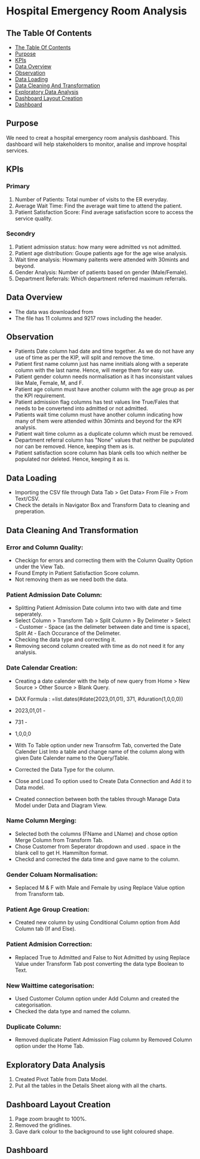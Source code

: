 # Hospital Emergency Room Analysis

## The Table Of Contents

- [The Table Of Contents](#the-table-of-contents)
- [Purpose](#purpose)
- [KPIs](#kpis)
- [Data Overview](#data-overview)
- [Observation](#observation)
- [Data Loading](#data-loading)
- [Data Cleaning And Transformation](#data-cleaning-and-transformation)
- [Exploratory Data Analysis](#exploratory-data-analysis)
- [Dashboard Layout Creation](#dashboard-layout-creation)
- [Dashboard](#dashboard)
  
## Purpose

We need to creat a hospital emergency room analysis dashboard. This dashboard will help stakeholders to monitor, analise and improve hospital services. 

## KPIs

### Primary
1. Number of Patients: Total number of visits to the ER everyday.
2. Average Wait Time: Find the average wait time to attend the patient.
3. Patient Satisfaction Score: Find average satisfaction score to access the service quality.

### Secondry
1. Patient admission status: how many were admitted vs not admitted.
2. Patient age distribution: Goupe patients age for the age wise analysis.
3. Wait time analysis: Howmany paitents were attended with 30mints and beyond.
4. Gender Analysis: Number of patients based on gender (Male/Female).
5. Department Referrals: Which department referred maximum referrals.

## Data Overview

* The data was downloaded from
* The file has 11 columns and 9217 rows including the header.

## Observation

* Patients Date column had date and time together. As we do not have any use of time as per the KIP, will split and remove the time.
* Patient first name column just has name innitials along with a seperate column with the last name. Hence, will merge them for easy use.
* Patient gender column needs normalisation as it has inconsistant values like Male, Female, M, and F.
* Patient age column must have another column with the age group as per the KPI requirement.
* Patient admission flag columns has test values line True/Fales that needs to be convertend into admitted or not admitted.
* Patients wait time column must have another column indicating how many of them were attended within 30mints and beyond for the KPI analysis.
* Patient wait time column as a duplicate column which must be removed.
* Department referral column has "None" values that neither be pupulated nor can be removed. Hence, keeping them as is.
* Patient satisfaction score column has blank cells too which neither be populated nor deleted. Hence, keeping it as is. 

## Data Loading

* Importing the CSV file through Data Tab > Get Data> From File > From Text/CSV.
* Check the details in Navigator Box and Transform Data to cleaning and preperation.

## Data Cleaning And Transformation

### Error and Column Quality:

  * Checkign for errors and correcting them with the Column Quality Option under the View Tab.
  * Found Empty in Patient Satisfaction Score column.
  * Not removing them as we need both the data. 
   
### Patient Admission Date Column:

  * Splitting Patient Admission Date column into two with date and time seperately. 
  * Select Column > Transform Tab > Split Column > By Delimeter > Select - Customer - Space (as the delimeter between date and time is space), Split At - Each Occurance of the  Delimeter.
  * Checking the data type and correcting it.
  * Removing second column created with time as do not need it for any analysis.

### Date Calendar Creation:
  * Creating a date calender with the help of new query from Home > New Source > Other Source > Blank Query.
  * DAX Formula : =list.dates(#date(2023,01,01), 371, #duration(1,0,0,0))
  * 2023,01,01 -
  * 731 -
  * 1,0,0,0

  * With To Table option under new Transofrm Tab, converted the Date Calender List Into a table and change name of the column along with given Date Calender name to the Query/Table.
  * Corrected the Data Type for the column.
  * Close and Load To option used to Create Data Connection and Add it to Data model.
  * Created connection between both the tables through Manage Data Model under Data and Diagram View.

### Name Column Merging:

  * Selected both the columns (FName and LName) and chose option Merge Column from Transform Tab.
  * Chose Customer from Seperator dropdown and used . space in the blank cell to get H. Hammilton format.
  * Checkd and corrected the data time and gave name to the column.

### Gender Coluam Normalisation:
 
  * Seplaced M & F with Male and Female by using Replace Value option from Transform tab.

### Patient Age Group Creation:
 
  * Created new column by using Conditional Column option from Add Column tab (If and Else).

### Patient Admision Correction:

  * Replaced True to Admitted and False to Not Admitted by using Replace Value under Transform Tab post converting the data type Boolean to Text.

### New Waittime categorisation:

   * Used Customer Column option under Add Column and created the categorisation.
   * Checked the data type and named the column.
  
### Duplicate Column:

   * Removed duplicate Patient Admission Flag column by Removed Column option under the Home Tab.
  
## Exploratory Data Analysis

1. Created Pivot Table from Data Model.
2. Put all the tables in the Details Sheet along with all the charts.


## Dashboard Layout Creation

1. Page zoom braught to 100%.
2. Removed the gridlines.
3. Gave dark colour to the background to use light coloured shape.

## Dashboard
  


   
